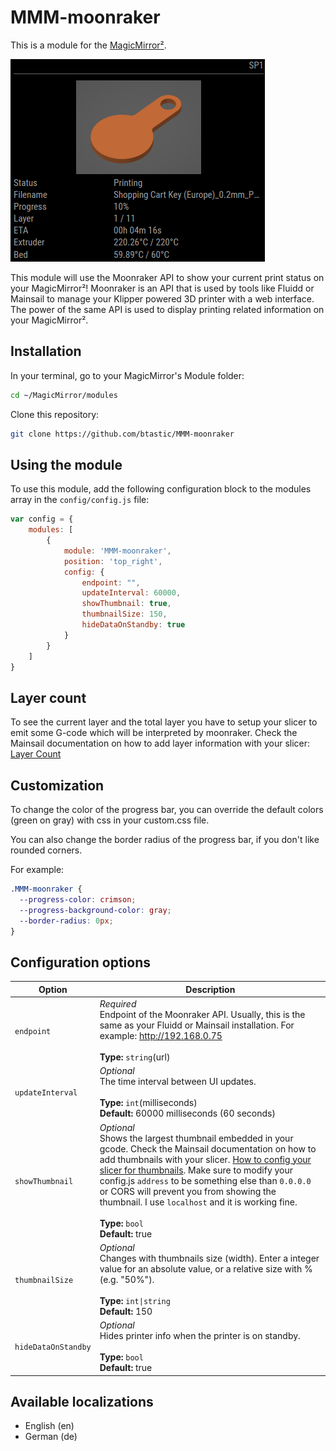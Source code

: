 # MMM-moonraker

This is a module for the [MagicMirror²](https://github.com/MichMich/MagicMirror/).

![screenshot](.github/example.png)

This module will use the Moonraker API to show your current print status on your MagicMirror²! Moonraker is an API that is used by tools like Fluidd or Mainsail to manage your Klipper powered 3D printer with a web interface. The power of the same API is used to display printing related information on your MagicMirror².

## Installation

In your terminal, go to your MagicMirror's Module folder:

```bash
cd ~/MagicMirror/modules
```

Clone this repository:

```bash
git clone https://github.com/btastic/MMM-moonraker
```

## Using the module

To use this module, add the following configuration block to the modules array in the `config/config.js` file:
```js
var config = {
    modules: [
        {
            module: 'MMM-moonraker',
            position: 'top_right',
            config: {
                endpoint: "",
                updateInterval: 60000,
                showThumbnail: true,
                thumbnailSize: 150,
                hideDataOnStandby: true
            }
        }
    ]
}
```

## Layer count
To see the current layer and the total layer you have to setup your slicer to emit some G-code which will be interpreted by moonraker.
Check the Mainsail documentation on how to add layer information with your slicer: [Layer Count](https://docs.mainsail.xyz/overview/slicer/prusaslicer#layer-count)

## Customization
To change the color of the progress bar, you can override the default colors (green on gray) with css in your custom.css file.

You can also change the border radius of the progress bar, if you don't like rounded corners.

For example:
```css
.MMM-moonraker {
  --progress-color: crimson;
  --progress-background-color: gray;
  --border-radius: 0px;
}
```

## Configuration options

| Option               | Description
|--------------------- |-----------
| `endpoint`           | *Required* <br>Endpoint of the Moonraker API. Usually, this is the same as your Fluidd or Mainsail installation. For example: http://192.168.0.75<br><br>**Type:** `string`(url) 
| `updateInterval`     | *Optional* <br>The time interval between UI updates.<br><br>**Type:** `int`(milliseconds)<br>**Default:** 60000 milliseconds (60 seconds)
| `showThumbnail`      | *Optional* <br>Shows the largest thumbnail embedded in your gcode. Check the Mainsail documentation on how to add thumbnails with your slicer. [How to config your slicer for thumbnails](https://docs.mainsail.xyz/overview/features/thumbnails#how-to-config-your-slicer-for-thumbnails). Make sure to modify your config.js `address` to be something else than `0.0.0.0` or CORS will prevent you from showing the thumbnail. I use `localhost` and it is working fine.<br><br>**Type:** `bool` <br>**Default:** true
| `thumbnailSize`      | *Optional* <br>Changes with thumbnails size (width). Enter a integer value for an absolute value, or a relative size with % (e.g. "50%").<br><br>**Type:** `int\|string` <br>**Default:** 150
| `hideDataOnStandby`  | *Optional* <br>Hides printer info when the printer is on standby.<br><br>**Type:** `bool` <br>**Default:** true

## Available localizations
- English (en)
- German (de)